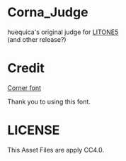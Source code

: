 # Corna_Judge

huequica's original judge for [LITONE5](https://desout2.tk/litone5-beatoraja/)  
(and other release?)

# Credit
[Corner font](http://www.cfont.jp/eijifree/corner.html)

Thank you to using this font.

# LICENSE 
This Asset Files are apply CC4.0.